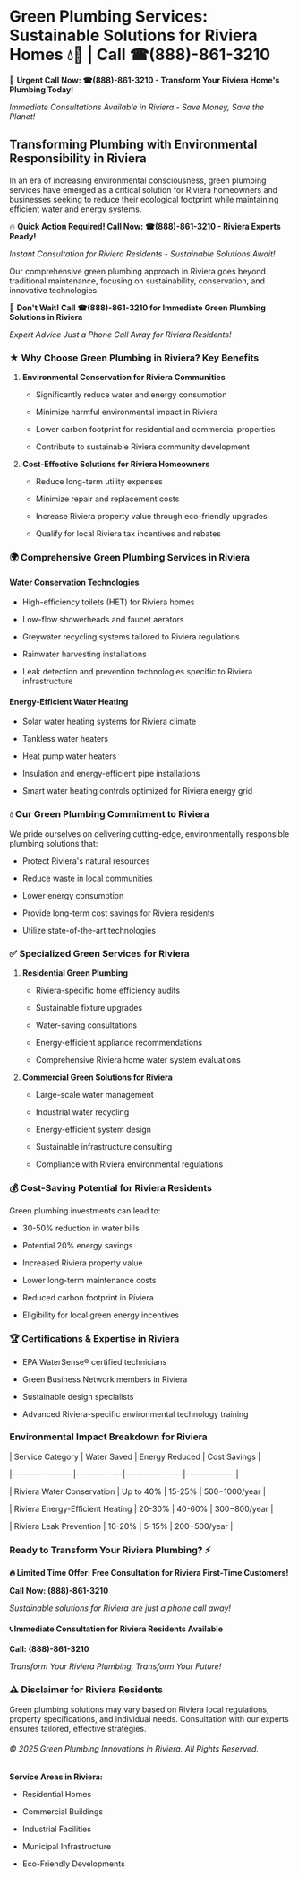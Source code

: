 # Green Plumbing Services: Sustainable Solutions for Riviera Homes 💧🌿 | Call ☎(888)-861-3210

🚨 **Urgent Call Now: ☎(888)-861-3210 - Transform Your Riviera Home's Plumbing Today!**
*Immediate Consultations Available in Riviera - Save Money, Save the Planet!*

## Transforming Plumbing with Environmental Responsibility in Riviera

In an era of increasing environmental consciousness, green plumbing services have emerged as a critical solution for Riviera homeowners and businesses seeking to reduce their ecological footprint while maintaining efficient water and energy systems. 

🔥 **Quick Action Required! Call Now: ☎(888)-861-3210 - Riviera Experts Ready!**
*Instant Consultation for Riviera Residents - Sustainable Solutions Await!*

Our comprehensive green plumbing approach in Riviera goes beyond traditional maintenance, focusing on sustainability, conservation, and innovative technologies.

🚨 **Don't Wait! Call ☎(888)-861-3210 for Immediate Green Plumbing Solutions in Riviera**
*Expert Advice Just a Phone Call Away for Riviera Residents!*

### ★ Why Choose Green Plumbing in Riviera? Key Benefits

1. **Environmental Conservation for Riviera Communities** 
   - Significantly reduce water and energy consumption
   - Minimize harmful environmental impact in Riviera
   - Lower carbon footprint for residential and commercial properties
   - Contribute to sustainable Riviera community development

2. **Cost-Effective Solutions for Riviera Homeowners** 
   - Reduce long-term utility expenses
   - Minimize repair and replacement costs
   - Increase Riviera property value through eco-friendly upgrades
   - Qualify for local Riviera tax incentives and rebates

### 🌍 Comprehensive Green Plumbing Services in Riviera

#### Water Conservation Technologies
- High-efficiency toilets (HET) for Riviera homes
- Low-flow showerheads and faucet aerators
- Greywater recycling systems tailored to Riviera regulations
- Rainwater harvesting installations
- Leak detection and prevention technologies specific to Riviera infrastructure

#### Energy-Efficient Water Heating
- Solar water heating systems for Riviera climate
- Tankless water heaters
- Heat pump water heaters
- Insulation and energy-efficient pipe installations
- Smart water heating controls optimized for Riviera energy grid

### 💧 Our Green Plumbing Commitment to Riviera

We pride ourselves on delivering cutting-edge, environmentally responsible plumbing solutions that:
- Protect Riviera's natural resources
- Reduce waste in local communities
- Lower energy consumption
- Provide long-term cost savings for Riviera residents
- Utilize state-of-the-art technologies

### ✅ Specialized Green Services for Riviera

1. **Residential Green Plumbing**
   - Riviera-specific home efficiency audits
   - Sustainable fixture upgrades
   - Water-saving consultations
   - Energy-efficient appliance recommendations
   - Comprehensive Riviera home water system evaluations

2. **Commercial Green Solutions for Riviera**
   - Large-scale water management
   - Industrial water recycling
   - Energy-efficient system design
   - Sustainable infrastructure consulting
   - Compliance with Riviera environmental regulations

### 💰 Cost-Saving Potential for Riviera Residents

Green plumbing investments can lead to:
- 30-50% reduction in water bills
- Potential 20% energy savings
- Increased Riviera property value
- Lower long-term maintenance costs
- Reduced carbon footprint in Riviera
- Eligibility for local green energy incentives

### 🏆 Certifications & Expertise in Riviera

- EPA WaterSense® certified technicians
- Green Business Network members in Riviera
- Sustainable design specialists
- Advanced Riviera-specific environmental technology training

### Environmental Impact Breakdown for Riviera

| Service Category | Water Saved | Energy Reduced | Cost Savings |
|-----------------|-------------|----------------|--------------|
| Riviera Water Conservation | Up to 40% | 15-25% | $500-$1000/year |
| Riviera Energy-Efficient Heating | 20-30% | 40-60% | $300-$800/year |
| Riviera Leak Prevention | 10-20% | 5-15% | $200-$500/year |

### Ready to Transform Your Riviera Plumbing? ⚡

**🔥 Limited Time Offer: Free Consultation for Riviera First-Time Customers!**

**Call Now: (888)-861-3210**
*Sustainable solutions for Riviera are just a phone call away!*

#### 📞 Immediate Consultation for Riviera Residents Available

**Call: (888)-861-3210**
*Transform Your Riviera Plumbing, Transform Your Future!*

### ⚠️ Disclaimer for Riviera Residents

Green plumbing solutions may vary based on Riviera local regulations, property specifications, and individual needs. Consultation with our experts ensures tailored, effective strategies.

###### © 2025 Green Plumbing Innovations in Riviera. All Rights Reserved.

**Service Areas in Riviera:** 
- Residential Homes
- Commercial Buildings
- Industrial Facilities
- Municipal Infrastructure
- Eco-Friendly Developments